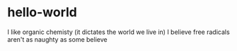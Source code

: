 # hello-world

I like organic chemisty (it dictates the world we live in)
I believe free radicals aren't as naughty as some believe
